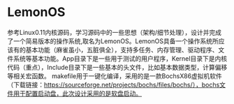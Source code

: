 # LemonOS
参考Linux0.11内核源码，学习源码中的一些思想（架构/细节处理），设计并完成了一个简易版本的操作系统,取名为LemonOS。LemonOS具备一个操作系统所应该有的基本功能（麻雀虽小，五脏俱全），支持多任务、内存管理、驱动程序、文件系统等基本功能。App目录下是一些用于测试的用户程序，Kernel目录下是内核代码（重点），Include目录下是一些基本的头文件，比如基本数据类型，计算偏移等相关宏函数。
makefile用于一键化编译，采用的是一款BochsX86虚拟机软件（下载链接：https://sourceforge.net/projects/bochs/files/bochs/），bochs文件用于配置启动盘，此次设计采用的是软盘启动。
